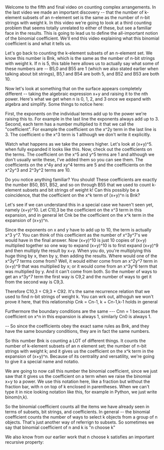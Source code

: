 Welcome to the fifth and final video on counting complex arrangements. In the last video we made an important discovery -- that the number of k-element subsets of an n-element set is the same as the number of n-bit strings with weight k. In this video we're going to look at a third counting problem that seems totally unrelated to either of these, but see a familiar face in the results. This is going to lead us to define the all-important notion of the binomial coefficient. We'll end this video explaining what this binomial coefficient is and what it tells us. 

Let's go back to counting the k-element subsets of an n-element set. We know this number is Bnk, which is the same as the number of n-bit strings with weight k. If n is 5, this table here allows us to actually say what some of these numbers are -- B5,0 and B55 are 1 (which we also stated earlier when talking about bit strings), B5,1 and B54 are both 5, and B52 and B53 are both 10. 

Now let's look at something that on the surface appears completely different -- taking the algebraic expression x+y and raising it to the nth power. Here's what we get when n is 0, 1, 2, and 3 once we expand with algebra and simplify. Some things to notice here: 

First, the exponents on the individual terms add up to the power we're raising this to. For example in the last line the exponents always add up to 3. Second, each term has a number multiplied to it that we call the "coefficient". For example the coefficient on the x^2y term in the last line is 3. The coefficient o the x^3 term is 1 although we don't write it explicitly. 

Watch what happens as we take the powers higher. Let's look at (x+y)^5. when fully expanded it looks like this. Now, check out the coefficients on the terms. The coefficient on the x^5 and y^5 terms are 1 and although we don't usually write these, I've added them so you can see them. The coefficients on the x^4y and xy^4 terms are 5 and the coefficients on the x^2y^3 and 2^3y^2 terms are 10. 

Do you notice anything familiar? You should! These coefficients are exactly the number B50, B51, B52, and so on through B55 that we used to count k-element subsets and bit strings of weight k! Can this possibly be a coincidence, that the coefficient on the x^k term of (x+y)^n is Bnk? 

Let's see if we can understand this in a special case we haven't seen yet, namely (x+y)^10. Let C10,3 be the coefficient on the x^3 term in this expansion, and in general let Cnk be the coefficient on the x^k term in the expansion of (x+y)^n. 

Since the exponents on x and y have to add up to 10, the term is actually x^3 y^7. You can think of this coefficient as the number of x^3y^7's we would have in the final answer. Now (x+y)^10 is just 10 copies of (x+y) multiplied together so one way to expand (x+y)^10 is to first expand (x+y)^9 and then multiply the result by x+y. When you do, you're multiplying this huge thing by x, then by y, then adding the results. Where would one of the x^3y^7 terms come from? Well, it would either come from an x^2y^7 term in (x+y)^9 that was multiplied by x; or it would come from an x^3y^6 term that was multiplied by y. And it can't come from both. So the number of ways to get an x^3y^7 term the first way is C9,2 and the number of ways to get it from the second way is C9,3. 

Therefore C10,3 = C9,3 + C92. It's the same recurrence relation that we used to find n-bit strings of weight k. You can wrk out, althoguh we won't prove it here, that this relationship Cnk = Cn-1, k + Cn-1,k-1 holds in general

Furthermore the boundary conditions are the same --- Cnn = 1 because the coefficient on x^n in this expansion is always 1, similarly Cn0 is always 1. 

 -- So since the coefficients obey the exact same rules as Bnk, and they have the same boundary conditions, they are in fact the same numbers. 

So this number Bnk is counting a LOT of different things. It counts the number of k-element subsets of an n element set; the number of n-bit strings with weight k; and it gives us the coefficient on the x^k term in the expansion of (x+y)^n. Because of its centrality and versatility, we're going to give it a special name and notatio. 

We are going to now call this number the binomial coefficient, since we just saw that it gives us the coefficient on a term when we raise the binomial x+y to a power. We use this notation here, like a fraction but without the fraction bar, with n on top of k enclosed in parentheses. When we can't type it in nice looking notation like this, for example in Python, we just write binom(n,k). 

So the binomial coefficient counts all the items we have already seen in terms of subsets, bit strings, and coefficients. In general -- the binomial coefficient counts the number of ways to select k objects from a group of n objects. That's just another way of referrign to subsets. So sometimes we say that binomial coefficient of n and k is "n choose k" 

We also know from our earlier work that n choose k satisfies an important recursive property: 
<!--stackedit_data:
eyJoaXN0b3J5IjpbMTU2NDY1MDQ1MCwtMTk0MjY2MDU2NCw0OT
gzMjAwODAsLTI1ODY1MjI1NiwtNzEyNDE0NjA4LC04MzUzNTM5
OTBdfQ==
-->
